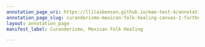 ```yaml
---
annotation_page_uri: https://llilasbenson.github.io/mae-test-4/annotations/curanderismo-mexican-folk-healing-canvas-1-further-explanation-on-experiments-conducted-with-medicinal-plants-by-indigenous-peoples-with-putumayo-regions-of-colombia-and-mexica-people-in-the-past--.json
annotation_page_slug: curanderismo-mexican-folk-healing-canvas-1-further-explanation-on-experiments-conducted-with-medicinal-plants-by-indigenous-peoples-with-putumayo-regions-of-colombia-and-mexica-people-in-the-past--
layout: annotation_page
manifest_label: Curanderismo, Mexican Folk Healing

---
```

